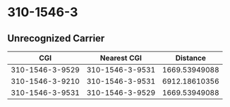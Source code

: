 # 310-1546-3
## Unrecognized Carrier


| CGI | Nearest CGI | Distance |
|-----|-------------|----------|
| 310-1546-3-9529 | 310-1546-3-9531 | 1669.53949088 |
| 310-1546-3-9210 | 310-1546-3-9531 | 6912.18610356 |
| 310-1546-3-9531 | 310-1546-3-9529 | 1669.53949088 |
